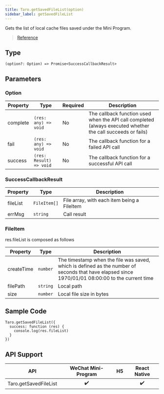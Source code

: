 ```yaml
---
title: Taro.getSavedFileList(option)
sidebar_label: getSavedFileList
---
```


Gets the list of local cache files saved under the Mini Program.

> [Reference](https://developers.weixin.qq.com/miniprogram/en/dev/api/file/wx.getSavedFileList.html)

## Type

```tsx
(option?: Option) => Promise<SuccessCallbackResult>
```

## Parameters

### Option

<table>
  <thead>
    <tr>
      <th>Property</th>
      <th>Type</th>
      <th style={{ textAlign: "center"}}>Required</th>
      <th>Description</th>
    </tr>
  </thead>
  <tbody>
    <tr>
      <td>complete</td>
      <td><code>(res: any) =&gt; void</code></td>
      <td style={{ textAlign: "center"}}>No</td>
      <td>The callback function used when the API call completed (always executed whether the call succeeds or fails)</td>
    </tr>
    <tr>
      <td>fail</td>
      <td><code>(res: any) =&gt; void</code></td>
      <td style={{ textAlign: "center"}}>No</td>
      <td>The callback function for a failed API call</td>
    </tr>
    <tr>
      <td>success</td>
      <td><code>(res: Result) =&gt; void</code></td>
      <td style={{ textAlign: "center"}}>No</td>
      <td>The callback function for a successful API call</td>
    </tr>
  </tbody>
</table>

### SuccessCallbackResult

<table>
  <thead>
    <tr>
      <th>Property</th>
      <th>Type</th>
      <th>Description</th>
    </tr>
  </thead>
  <tbody>
    <tr>
      <td>fileList</td>
      <td><code>FileItem[]</code></td>
      <td>File array, with each item being a FileItem</td>
    </tr>
    <tr>
      <td>errMsg</td>
      <td><code>string</code></td>
      <td>Call result</td>
    </tr>
  </tbody>
</table>

### FileItem

res.fileList is composed as follows

<table>
  <thead>
    <tr>
      <th>Property</th>
      <th>Type</th>
      <th>Description</th>
    </tr>
  </thead>
  <tbody>
    <tr>
      <td>createTime</td>
      <td><code>number</code></td>
      <td>The timestamp when the file was saved, which is defined as the number of seconds that have elapsed since 1970/01/01 08:00:00 to the current time</td>
    </tr>
    <tr>
      <td>filePath</td>
      <td><code>string</code></td>
      <td>Local path</td>
    </tr>
    <tr>
      <td>size</td>
      <td><code>number</code></td>
      <td>Local file size in bytes</td>
    </tr>
  </tbody>
</table>

## Sample Code

```tsx
Taro.getSavedFileList({
  success: function (res) {
    console.log(res.fileList)
  }
})
```

## API Support

| API | WeChat Mini-Program | H5 | React Native |
| :---: | :---: | :---: | :---: |
| Taro.getSavedFileList | ✔️ |  | ✔️ |
